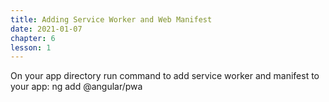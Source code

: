 ```yaml
---
title: Adding Service Worker and Web Manifest
date: 2021-01-07
chapter: 6
lesson: 1
---
```


On your app directory run command to add service worker and manifest to your app: ng add @angular/pwa

